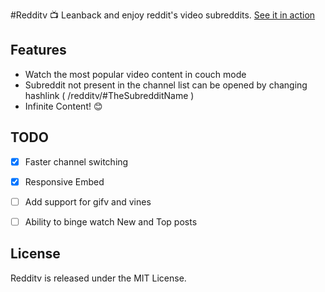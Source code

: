 #Redditv :tv:
Leanback and enjoy reddit's video subreddits. [See it in action](https://avinayak.github.io/redditv/)

Features
--------

* Watch the most popular video content in couch mode
* Subreddit not present in the channel list can be opened by changing hashlink ( /redditv/#TheSubredditName )
* Infinite Content! :blush:


TODO
----

 - [x] Faster channel switching
 - [x] Responsive Embed
 - [ ] Add support for gifv and vines
 - [ ] Ability to binge watch New and Top posts


License
-------

Redditv is released under the MIT License.



